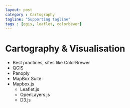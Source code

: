 ```yaml
---
layout: post
category : Cartography
tagline: "Supporting tagline"
tags : [qgis, leaflet, colorbewer]
---
```


# Cartography & Visualisation

 * Best practices, sites like ColorBrewer
 * QGIS
 * Panoply
 * MapBox Suite
 * Mapbox.js
   * Leaflet.js
   * OpenLayers.js
   * D3.js
